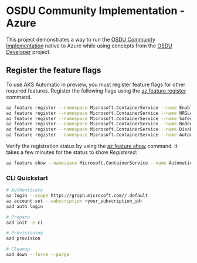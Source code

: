 # OSDU Community Implementation - Azure

This project demonstrates a way to run the [OSDU Community Implementation](https://gitlab.opengroup.org/osdu/pmc/community-implementation/-/tree/main) native to Azure while using concepts from the [OSDU Developer](https://github.com/azure/osdu-developer) project.


## Register the feature flags

To use AKS Automatic in preview, you must register feature flags for other required features. Register the following flags using the [az feature register](https://learn.microsoft.com/en-us/cli/azure/feature?view=azure-cli-latest#az-feature-register) command.

```bash
az feature register --namespace Microsoft.ContainerService --name EnableAPIServerVnetIntegrationPreview
az feature register --namespace Microsoft.ContainerService --name NRGLockdownPreview
az feature register --namespace Microsoft.ContainerService --name SafeguardsPreview
az feature register --namespace Microsoft.ContainerService --name NodeAutoProvisioningPreview
az feature register --namespace Microsoft.ContainerService --name DisableSSHPreview
az feature register --namespace Microsoft.ContainerService --name AutomaticSKUPreview
```

Verify the registration status by using the [az feature show](https://learn.microsoft.com/en-us/cli/azure/feature?view=azure-cli-latest#az-feature-show) command. It takes a few minutes for the status to show *Registered*:

```bash
az feature show --namespace Microsoft.ContainerService --name AutomaticSKUPreview
```

### CLI Quickstart

```bash
# Authenticate
az login --scope https://graph.microsoft.com//.default
az account set --subscription <your_subscription_id>
azd auth login

# Prepare
azd init -e ci

# Provisioning
azd provision

# Cleanup
azd down --force --purge
```